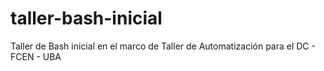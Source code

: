 taller-bash-inicial
===================

Taller de Bash inicial en el marco de Taller de Automatización para el DC - FCEN - UBA
